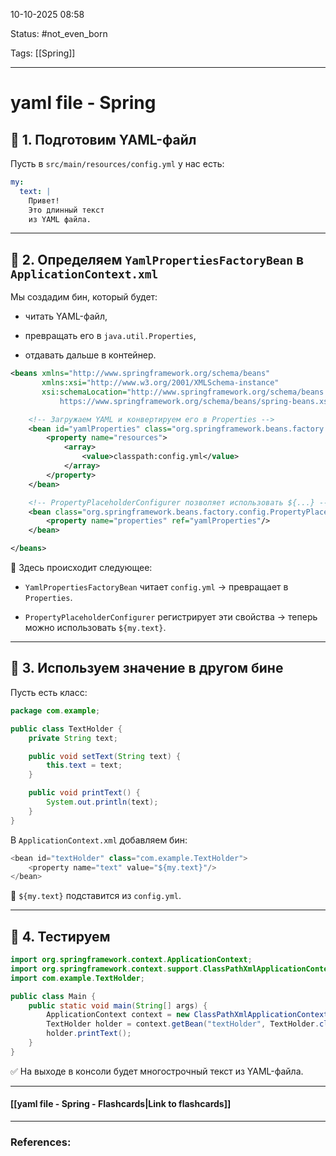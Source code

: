 
10-10-2025 08:58

Status: #not_even_born 

Tags: [[Spring]]

---
# yaml file - Spring


## 🧭 1. Подготовим YAML-файл

Пусть в `src/main/resources/config.yml` у нас есть:

```yaml
my:
  text: |
    Привет!
    Это длинный текст
    из YAML файла.
```

---

## 🧰 2. Определяем `YamlPropertiesFactoryBean` в `ApplicationContext.xml`

Мы создадим бин, который будет:

- читать YAML-файл,
    
- превращать его в `java.util.Properties`,
    
- отдавать дальше в контейнер.
    

```xml
<beans xmlns="http://www.springframework.org/schema/beans"
       xmlns:xsi="http://www.w3.org/2001/XMLSchema-instance"
       xsi:schemaLocation="http://www.springframework.org/schema/beans
           https://www.springframework.org/schema/beans/spring-beans.xsd">

    <!-- Загружаем YAML и конвертируем его в Properties -->
    <bean id="yamlProperties" class="org.springframework.beans.factory.config.YamlPropertiesFactoryBean">
        <property name="resources">
            <array>
                <value>classpath:config.yml</value>
            </array>
        </property>
    </bean>

    <!-- PropertyPlaceholderConfigurer позволяет использовать ${...} -->
    <bean class="org.springframework.beans.factory.config.PropertyPlaceholderConfigurer">
        <property name="properties" ref="yamlProperties"/>
    </bean>

</beans>
```

📌 Здесь происходит следующее:

- `YamlPropertiesFactoryBean` читает `config.yml` → превращает в `Properties`.
    
- `PropertyPlaceholderConfigurer` регистрирует эти свойства → теперь можно использовать `${my.text}`.
    

---

## 🧭 3. Используем значение в другом бине

Пусть есть класс:

```java
package com.example;

public class TextHolder {
    private String text;

    public void setText(String text) {
        this.text = text;
    }

    public void printText() {
        System.out.println(text);
    }
}
```

В `ApplicationContext.xml` добавляем бин:
```java
<bean id="textHolder" class="com.example.TextHolder">
    <property name="text" value="${my.text}"/>
</bean>
```

📌 `${my.text}` подставится из `config.yml`.

---

## 🧪 4. Тестируем

```java
import org.springframework.context.ApplicationContext;
import org.springframework.context.support.ClassPathXmlApplicationContext;
import com.example.TextHolder;

public class Main {
    public static void main(String[] args) {
        ApplicationContext context = new ClassPathXmlApplicationContext("ApplicationContext.xml");
        TextHolder holder = context.getBean("textHolder", TextHolder.class);
        holder.printText();
    }
}
```

✅ На выходе в консоли будет многострочный текст из YAML-файла.

----
#### [[yaml file - Spring - Flashcards|Link to flashcards]]



---
### References:

